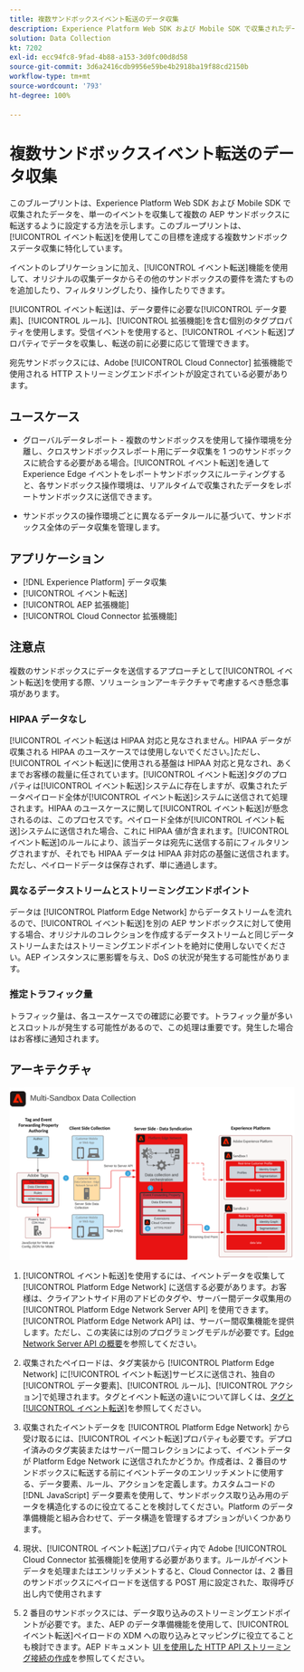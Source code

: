 ```yaml
---
title: 複数サンドボックスイベント転送のデータ収集
description: Experience Platform Web SDK および Mobile SDK で収集されたデータを、単一のイベントを収集して複数の Experience Platform サンドボックスに転送するように設定する方法について説明します。
solution: Data Collection
kt: 7202
exl-id: ecc94fc8-9fad-4b88-a153-3d0fc00d8d58
source-git-commit: 3d6a2416cdb9956e59be4b2918ba19f88cd2150b
workflow-type: tm+mt
source-wordcount: '793'
ht-degree: 100%

---
```


# 複数サンドボックスイベント転送のデータ収集

このブループリントは、Experience Platform Web SDK および Mobile SDK で収集されたデータを、単一のイベントを収集して複数の AEP サンドボックスに転送するように設定する方法を示します。このブループリントは、[!UICONTROL イベント転送]を使用してこの目標を達成する複数サンドボックスデータ収集に特化しています。

イベントのレプリケーションに加え、[!UICONTROL イベント転送]機能を使用して、オリジナルの収集データからその他のサンドボックスの要件を満たすものを追加したり、フィルタリングしたり、操作したりできます。

[!UICONTROL イベント転送]は、データ要件に必要な[!UICONTROL データ要素]、[!UICONTROL ルール]、[!UICONTROL 拡張機能]を含む個別のタグプロパティを使用します。受信イベントを使用すると、[!UICONTROL イベント転送]プロパティでデータを収集し、転送の前に必要に応じて管理できます。

宛先サンドボックスには、Adobe [!UICONTROL Cloud Connector] 拡張機能で使用される HTTP ストリーミングエンドポイントが設定されている必要があります。

## ユースケース

* グローバルデータレポート - 複数のサンドボックスを使用して操作環境を分離し、クロスサンドボックスレポート用にデータ収集を 1 つのサンドボックスに統合する必要がある場合。[!UICONTROL イベント転送]を通して Experience Edge イベントをレポートサンドボックスにルーティングすると、各サンドボックス操作環境は、リアルタイムで収集されたデータをレポートサンドボックスに送信できます。

* サンドボックスの操作環境ごとに異なるデータルールに基づいて、サンドボックス全体のデータ収集を管理します。

## アプリケーション

* [!DNL Experience Platform] データ収集
* [!UICONTROL イベント転送]
* [!UICONTROL AEP 拡張機能]
* [!UICONTROL Cloud Connector 拡張機能]

## 注意点

複数のサンドボックスにデータを送信するアプローチとして[!UICONTROL イベント転送]を使用する際、ソリューションアーキテクチャで考慮するべき懸念事項があります。

### HIPAA データなし

[!UICONTROL イベント転送は HIPAA 対応と見なされません。HIPAA データが収集される HIPAA のユースケースでは使用しないでください。]ただし、[!UICONTROL イベント転送]に使用される基盤は HIPAA 対応と見なされ、あくまでお客様の裁量に任されています。[!UICONTROL イベント転送]タグのプロパティは[!UICONTROL イベント転送]システムに存在しますが、収集されたデータペイロード全体が[!UICONTROL イベント転送]システムに送信されて処理されます。HIPAA のユースケースに関して[!UICONTROL イベント転送]が懸念されるのは、このプロセスです。ペイロード全体が[!UICONTROL イベント転送]システムに送信された場合、これに HIPAA 値が含まれます。[!UICONTROL イベント転送]のルールにより、該当データは宛先に送信する前にフィルタリングされますが、それでも HIPAA データは HIPAA 非対応の基盤に送信されます。ただし、ペイロードデータは保存されず、単に通過します。

### 異なるデータストリームとストリーミングエンドポイント

データは [!UICONTROL Platform Edge Network] からデータストリームを流れるので、[!UICONTROL イベント転送]を別の AEP サンドボックスに対して使用する場合、オリジナルのコレクションを作成するデータストリームと同じデータストリームまたはストリーミングエンドポイントを絶対に使用しないでください。AEP インスタンスに悪影響を与え、DoS の状況が発生する可能性があります。

### 推定トラフィック量

トラフィック量は、各ユースケースでの確認に必要です。トラフィック量が多いとスロットルが発生する可能性があるので、この処理は重要です。発生した場合はお客様に通知されます。

## アーキテクチャ

![複数サンドボックス[!UICONTROL イベント転送]](assets/multi-sandbox-data-collection.png)

1. [!UICONTROL イベント転送]を使用するには、イベントデータを収集して [!UICONTROL Platform Edge Network] に送信する必要があります。お客様は、クライアントサイド用のアドビのタグや、サーバー間データ収集用の [!UICONTROL Platform Edge Network Server API] を使用できます。[!UICONTROL Platform Edge Network API] は、サーバー間収集機能を提供します。ただし、この実装には別のプログラミングモデルが必要です。[Edge Network Server API の概要](https://experienceleague.adobe.com/docs/experience-platform/edge-network-server-api/overview.html?lang=ja)を参照してください。

1. 収集されたペイロードは、タグ実装から [!UICONTROL Platform Edge Network] に[!UICONTROL イベント転送]サービスに送信され、独自の[!UICONTROL データ要素]、[!UICONTROL ルール]、[!UICONTROL アクション]で処理されます。タグとイベント転送の違いについて詳しくは、[タグと[!UICONTROL イベント転送]](https://experienceleague.adobe.com/docs/experience-platform/tags/event-forwarding/overview.html?lang=ja#differences-from-tags)を参照してください。

1. 収集されたイベントデータを [!UICONTROL Platform Edge Network] から受け取るには、[!UICONTROL イベント転送]プロパティも必要です。デプロイ済みのタグ実装またはサーバー間コレクションによって、イベントデータが Platform Edge Network に送信されたかどうか。作成者は、2 番目のサンドボックスに転送する前にイベントデータのエンリッチメントに使用する、データ要素、ルール、アクションを定義します。カスタムコードの [!DNL JavaScript] データ要素を使用して、サンドボックス取り込み用のデータを構造化するのに役立てることを検討してください。Platform のデータ準備機能と組み合わせて、データ構造を管理するオプションがいくつかあります。

1. 現状、[!UICONTROL イベント転送]プロパティ内で Adobe [!UICONTROL Cloud Connector 拡張機能]を使用する必要があります。ルールがイベントデータを処理またはエンリッチメントすると、Cloud Connector は、2 番目のサンドボックスにペイロードを送信する POST 用に設定された、取得呼び出し内で使用されます

1. 2 番目のサンドボックスには、データ取り込みのストリーミングエンドポイントが必要です。また、AEP のデータ準備機能を使用して、[!UICONTROL イベント転送]ペイロードの XDM への取り込みとマッピングに役立てることも検討できます。AEP ドキュメント [UI を使用した HTTP API ストリーミング接続の作成](https://experienceleague.adobe.com/docs/experience-platform/sources/ui-tutorials/create/streaming/http.html?lang=ja)を参照してください。
